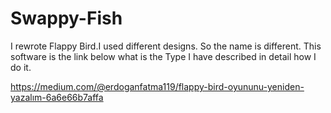 # Swappy-Fish
I rewrote Flappy Bird.I used different designs. So the name is different.
This software is the link below what is the Type I have described in detail how I do it.

https://medium.com/@erdoganfatma119/flappy-bird-oyununu-yeniden-yazalım-6a6e66b7affa
